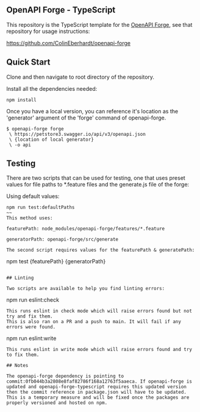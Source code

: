 ## OpenAPI Forge - TypeScript

This repository is the TypeScript template for the [OpenAPI Forge](https://github.com/ColinEberhardt/openapi-forge), see that repository for usage instructions:

https://github.com/ColinEberhardt/openapi-forge


## Quick Start

Clone and then navigate to root directory of the repository.

Install all the dependencies needed:
~~~
npm install
~~~
Once you have a local version, you can reference it's location as the 'generator' argument of the 'forge' command of openapi-forge. 
~~~
$ openapi-forge forge
 \ https://petstore3.swagger.io/api/v3/openapi.json
 \ {location of local generator}
 \ -o api
~~~

## Testing
There are two scripts that can be used for testing, one that uses preset values for file paths to *.feature files and the generate.js file of the forge:

Using default values:
~~~
npm run test:defaultPaths
~~
This method uses:

featurePath: node_modules/openapi-forge/features/*.feature

generatorPath: openapi-forge/src/generate

The second script requires values for the featurePath & generatePath:
~~~
npm test {featurePath} {generatorPath}
~~~

## Linting

Two scripts are available to help you find linting errors:

~~~
npm run eslint:check
~~~
This runs eslint in check mode which will raise errors found but not try and fix them.
This is also ran on a PR and a push to main. It will fail if any errors were found. 

~~~
npm run eslint:write
~~~
This runs eslint in write mode which will raise errors found and try to fix them.

## Notes

The openapi-forge dependency is pointing to commit:0fb044b3a2808e8faf82786f168a12763f5aaeca. If openapi-forge is updated and openapi-forge-typescript requires this updated version then the commit reference in package.json will have to be updated. This is a temporary measure and will be fixed once the packages are properly versioned and hosted on npm.  
